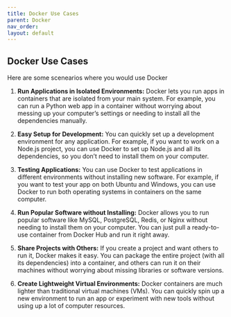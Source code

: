 ```yaml
---
title: Docker Use Cases
parent: Docker
nav_order: 
layout: default
---
```


## Docker Use Cases

Here are some scenearios where you would use Docker

1. **Run Applications in Isolated Environments:**
    Docker lets you run apps in containers that are isolated from your main system. For example, you can run a Python web app in a container without worrying about messing up your computer’s settings or needing to install all the dependencies manually.

2. **Easy Setup for Development:**
    You can quickly set up a development environment for any application. For example, if you want to work on a Node.js project, you can use Docker to set up Node.js and all its dependencies, so you don’t need to install them on your computer.

3. **Testing Applications:**
    You can use Docker to test applications in different environments without installing new software. For example, if you want to test your app on both Ubuntu and Windows, you can use Docker to run both operating systems in containers on the same computer.

4. **Run Popular Software without Installing:**
    Docker allows you to run popular software like MySQL, PostgreSQL, Redis, or Nginx without needing to install them on your computer. You can just pull a ready-to-use container from Docker Hub and run it right away.

5. **Share Projects with Others:**
    If you create a project and want others to run it, Docker makes it easy. You can package the entire project (with all its dependencies) into a container, and others can run it on their machines without worrying about missing libraries or software versions.

6. **Create Lightweight Virtual Environments:**
    Docker containers are much lighter than traditional virtual machines (VMs). You can quickly spin up a new environment to run an app or experiment with new tools without using up a lot of computer resources.

